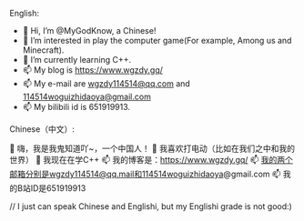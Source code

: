 English:

- 👋 Hi, I’m @MyGodKnow, a Chinese!
- 👀 I’m interested in play the computer game(For example, Among us and Minecraft).
- 🌱 I’m currently learning C++.
- 📫 My blog is https://www.wgzdy.gq/
- 📫 My e-mail are wgzdy114514@qq.com and 114514woguizhidaoya@gmail.com
- 📫 My bilibili id is 651919913.

Chinese（中文）:

👋 嗨，我是我鬼知道吖~，一个中国人！
👀 我喜欢打电动（比如在我们之中和我的世界）
🌱 我现在在学C++
📫 我的博客是：https://www.wgzdy.gq/
📫 我的两个邮箱分别是wgzdy114514@qq.mail和114514woguizhidaoya@gmail.com
📫 我的B站ID是651919913

// I just can speak Chinese and Englishi, but my Englishi grade is not good:)
